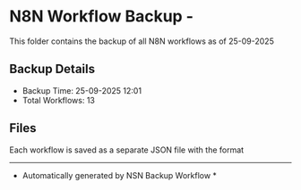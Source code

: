 # N8N Workflow Backup - 
This folder contains the backup of all N8N workflows as of 25-09-2025

## Backup Details
- Backup Time: 25-09-2025 12:01
- Total Workflows: 13

## Files
Each workflow is saved as a separate JSON file with the format

-----------
* Automatically generated by NSN Backup Workflow *